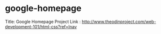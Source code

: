 # google-homepage

Title: Google Homepage
Project Link : http://www.theodinproject.com/web-development-101/html-css?ref=lnav

